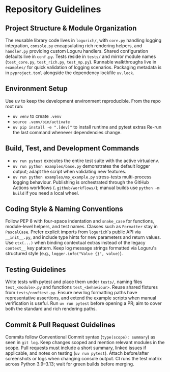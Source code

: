 # Repository Guidelines

## Project Structure & Module Organization
The reusable library code lives in `logurich/`, with `core.py` handling logging integration, `console.py` encapsulating rich rendering helpers, and `handler.py` providing custom Loguru handlers. Shared configuration defaults live in `conf.py`. Tests reside in `tests/` and mirror module names (`test_core.py`, `test_rich.py`, `test_mp.py`). Runnable walkthroughs live in `examples/` for quick validation of logging scenarios. Packaging metadata is in `pyproject.toml` alongside the dependency lockfile `uv.lock`.

## Environment Setup
Use uv to keep the development environment reproducible. From the repo root run:
- `uv venv` to create `.venv`
- `source .venv/bin/activate`
- `uv pip install -e ".[dev]"` to install runtime and pytest extras
Re-run the last command whenever dependencies change.

## Build, Test, and Development Commands
- `uv run pytest` executes the entire test suite with the active virtualenv.
- `uv run python examples/base.py` demonstrates the default logger output; adapt the script when validating new features.
- `uv run python examples/mp_example.py` stress-tests multi-process logging behaviour.
Publishing is orchestrated through the GitHub Actions workflows (`.github/workflows/`); manual builds use `python -m build` if you need a local wheel.

## Coding Style & Naming Conventions
Follow PEP 8 with four-space indentation and `snake_case` for functions, module-level helpers, and test names. Classes such as `Formatter` stay in `PascalCase`. Prefer explicit imports from `logurich`'s public API via `__init__.py`, and include type hints for new parameters and return values. Use `ctx(...)` when binding contextual extras instead of the legacy `context__` key pattern. Keep log message strings formatted via Loguru's structured style (e.g., `logger.info("Value {}", value)`).

## Testing Guidelines
Write tests with pytest and place them under `tests/`, naming files `test_<module>.py` and functions `test_<behaviour>`. Reuse shared fixtures from `tests/conftest.py`. Ensure new log formatting paths have representative assertions, and extend the example scripts when manual verification is useful. Run `uv run pytest` before opening a PR; aim to cover both the standard and rich rendering paths.

## Commit & Pull Request Guidelines
Commits follow Conventional Commit syntax (`type(scope): summary`) as seen in `git log`. Keep changes scoped and mention relevant modules in the scope. Pull requests must include a short summary, linked issues if applicable, and notes on testing (`uv run pytest`). Attach before/after screenshots or logs when changing console output. CI runs the test matrix across Python 3.9–3.13; wait for green builds before merging.
